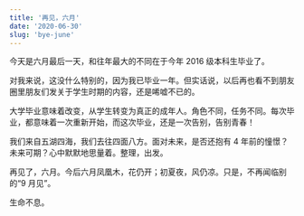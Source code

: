 ```yaml
---
title: '再见，六月'
date: '2020-06-30'
slug: 'bye-june'
---
```


今天是六月最后一天，和往年最大的不同在于今年 2016 级本科生毕业了。

对我来说，这没什么特别的，因为我已毕业一年。但实话说，以后再也看不到朋友圈里朋友们发关于学生时期的内容，还是唏嘘不已的。

大学毕业意味着改变，从学生转变为真正的成年人。角色不同，任务不同。每次毕业，都意味着一次重新开始，而这次毕业，还是一次告别，告别青春！

我们来自五湖四海，我们去往四面八方。面对未来，是否还抱有 4 年前的憧憬？未来可期？心中默默地思量着。整理，出发。

再见了，六月。今后六月凤凰木，花仍开；初夏夜，风仍凉。只是，不再闻临别的“9 月见”。

生命不息。

